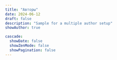 ```yaml
---
title: "Авторы"
date: 2024-06-12
draft: false
description: "Sample for a multiple author setup"
showAuthor: true

cascade:
  showDate: false
  showZenMode: false
  showPagination: false
---
```


